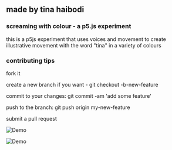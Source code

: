 
## made by tina haibodi


###  screaming with colour - a p5.js experiment

this is a p5js experiment that uses voices and movement to create illustrative movement with the word "tina" in a variety of colours 

### contributing tips
fork it

create a new branch if you want - git checkout -b-new-feature

commit to your changes: git commit -am 'add some feature'

push to the branch: git push origin my-new-feature

submit a pull request


![Demo](https://raw.githubusercontent.com/tinahaibodi/creativescreaming/master/webscreen.gif)

![Demo](https://raw.githubusercontent.com/tinahaibodi/creativescreaming/master/webscreen2.gif)
